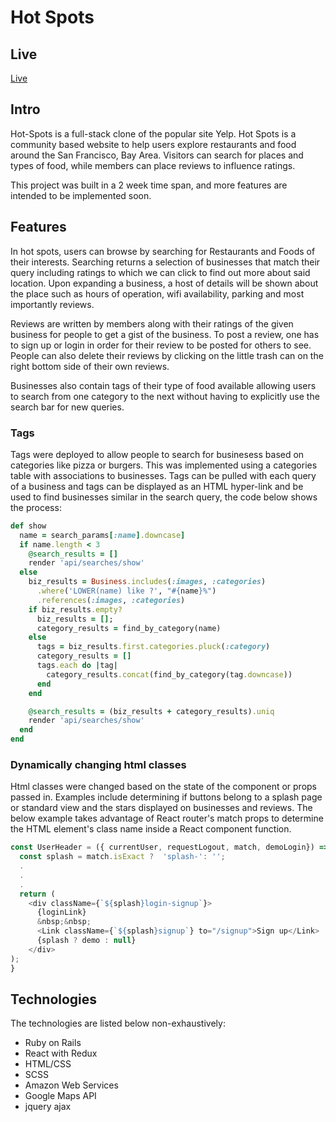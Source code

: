 
# Hot Spots

## Live
  [Live](https://hot-spots-app.herokuapp.com/#/)

## Intro

Hot-Spots is a full-stack clone of the popular site Yelp. Hot Spots is a community based website to help users explore restaurants and food around the San Francisco, Bay Area. Visitors can search for places and types of food, while members can place reviews to influence ratings.

This project was built in a 2 week time span, and more features are intended to be
implemented soon.

## Features

In hot spots, users can browse by searching for Restaurants and Foods of their interests.
Searching returns a selection of businesses that match their query including ratings
to which we can click to find out more about said location. Upon expanding a business,
a host of details will be shown about the place such as hours of operation,
wifi availability, parking and most importantly reviews.

Reviews are written by members along with their ratings of the given business
for people to get a gist of the business. To post a review, one has to sign up or
login in order for their review to be posted for others to see. People can also
delete their reviews by clicking on the little trash can on the right bottom side of
their own reviews.

Businesses also contain tags of their type of food available allowing users to search
from one category to the next without having to explicitly use the
search bar for new queries.

### Tags

Tags were deployed to allow people to search for businesess based on categories like pizza or burgers. This was implemented using a categories table with associations to businesses. Tags can be pulled with each query of a business and tags can be displayed as an HTML hyper-link and be used to find businesses similar in the search query, the code below shows the process:


``` ruby
def show
  name = search_params[:name].downcase]
  if name.length < 3
    @search_results = []
    render 'api/searches/show'
  else
    biz_results = Business.includes(:images, :categories)
      .where('LOWER(name) like ?', "#{name}%")
      .references(:images, :categories)
    if biz_results.empty?
      biz_results = [];
      category_results = find_by_category(name)
    else
      tags = biz_results.first.categories.pluck(:category)
      category_results = []
      tags.each do |tag|
        category_results.concat(find_by_category(tag.downcase))
      end
    end

    @search_results = (biz_results + category_results).uniq
    render 'api/searches/show'
  end
end
```

### Dynamically changing html classes

Html classes were changed based on the state of the component or props passed in. Examples include determining if buttons belong to a splash page or standard view and the stars displayed on businesses and reviews. The below example takes advantage of React router's match props to determine the HTML element's class name inside a React component function.

``` JavaScript
const UserHeader = ({ currentUser, requestLogout, match, demoLogin}) => {
  const splash = match.isExact ?  'splash-': '';
  .
  .
  .
  return (
    <div className={`${splash}login-signup`}>
      {loginLink}
      &nbsp;&nbsp;
      <Link className={`${splash}signup`} to="/signup">Sign up</Link>
      {splash ? demo : null}
    </div>
);
}
```


## Technologies

The technologies are listed below non-exhaustively:
* Ruby on Rails
* React with Redux
* HTML/CSS
* SCSS
* Amazon Web Services
* Google Maps API
* jquery ajax
